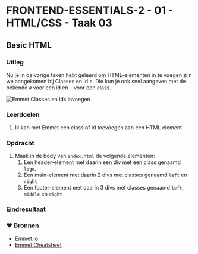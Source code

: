 # FRONTEND-ESSENTIALS-2 - 01 - HTML/CSS - Taak 03

## Basic HTML 

### Uitleg

Nu je in de vorige taken hebt geleerd om HTML-elementen in te voegen zijn we aangekomen bij Classes en Id's. Die kun je ook snel aangeven met de bekende `#` voor een id en `.` voor een class.

![Emmet Classes en Ids invoegen](img/emmet-class-en-id.gif)

### Leerdoelen

1. Ik kan met Emmet een class of id toevoegen aan een HTML element

### Opdracht

1. Maak in de body van `index.html` de volgende elementen:
   1. Een header-element met daarin een div met een class genaamd `logo`.
   2. Een main-element met daarin 2 divs met classes genaamd `left` en `right`
   3. Een footer-element met daarin 3 divs met classes genaamd `left`, `middle` en `right`
### Eindresultaat



### :heart: Bronnen

* [Emmet.io](https://www.emmet.io/)  
* [Emmet Cheatsheet](https://docs.emmet.io/cheat-sheet/)